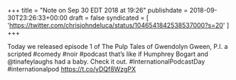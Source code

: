 +++
title = "Note on Sep 30 EDT 2018 at 19:26"
publishdate = 2018-09-30T23:26:33+00:00
draft = false
syndicated = [ 'https://twitter.com/chrisjohndeluca/status/1046541842538537000?s=20' ]
+++

Today we released episode 1 of The Pulp Tales of Gwendolyn Gween, P.I. a scripted #comedy #noir #podcast that’s like if Humphrey Bogart and @tinafeylaughs had a baby. Check it out.  #InternationalPodcastDay #internationalpod 
https://t.co/yDQf8WzgPX
